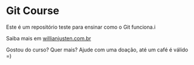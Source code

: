 # Git Course

Este é um repositório teste para ensinar como o Git funciona.i

Saiba mais em [willianjusten.com.br](https://willianjusten.com.br)

Gostou do curso? Quer mais? Ajude com uma doação, até um café é válido =)
